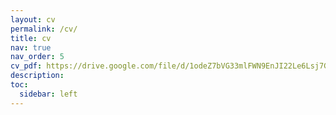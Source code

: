 ```yaml
---
layout: cv
permalink: /cv/
title: cv
nav: true
nav_order: 5
cv_pdf: https://drive.google.com/file/d/1odeZ7bVG33mlFWN9EnJI22Le6Lsj7G_F/view
description: 
toc:
  sidebar: left
---
```

